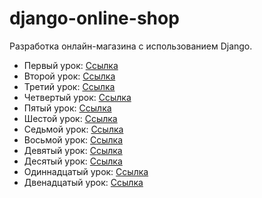# django-online-shop

Разработка онлайн-магазина с использованием Django.

* Первый урок: [Ссылка](http://dikiigrigorii.ru/articles/get/2016/07/15/internet-magazin-na-django-sozdanie-modelej-chast-1/)
* Второй урок: [Ссылка](http://dikiigrigorii.ru/articles/get/2016/07/16/internet-magazin-na-django-adminka-vyuhi-shablony-chast-2/)
* Третий урок: [Ссылка](http://dikiigrigorii.ru/articles/get/2016/07/17/internet-magazin-na-django-korzina-polzovatelya-chast-3/)
* Четвертый урок: [Ссылка](http://dikiigrigorii.ru/articles/get/2016/07/20/internet-magazin-na-django-korzina-polzovatelya-chast-4/)
* Пятый урок: [Ссылка](http://dikiigrigorii.ru/articles/get/2016/07/22/internet-magazin-na-django-korzina-polzovatelya-chast-5/)
* Шестой урок: [Ссылка](http://dikiigrigorii.ru/articles/get/2016/07/24/internet-magazin-na-django-stranica-zakazov-chast-6/)
* Седьмой урок: [Ссылка](http://dikiigrigorii.ru/articles/get/2016/07/27/internet-magazin-na-django-celery-chast-7/)
* Восьмой урок: [Ссылка](http://dikiigrigorii.ru/articles/get/2016/07/29/internet-magazin-na-django-integraciya-paypal-chast-8/)
* Девятый урок: [Ссылка](http://dikiigrigorii.ru/articles/get/2016/07/30/internet-magazin-na-django-eksport-zakazov-v-csv-chast-9/)
* Десятый урок: [Ссылка](http://dikiigrigorii.ru/articles/get/2016/08/03/internet-magazin-na-django-generaciya-pdf-chast-10/)
* Одиннадцатый урок: [Ссылка](http://dikiigrigorii.ru/articles/get/2016/08/05/internet-magazin-na-django-sistema-kuponov-chast-11/)
* Двенадцатый урок: [Ссылка](http://dikiigrigorii.ru/articles/get/2016/08/08/internet-magazin-na-django-sistema-kuponov-chast-12/)

